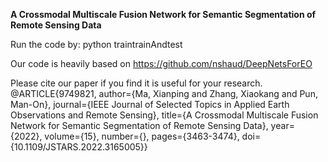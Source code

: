 **A Crossmodal Multiscale Fusion Network for Semantic Segmentation of Remote Sensing Data**

Run the code by: python traintrainAndtest


Our code is heavily based on https://github.com/nshaud/DeepNetsForEO

Please cite our paper if you find it is useful for your research.
@ARTICLE{9749821,
  author={Ma, Xianping and Zhang, Xiaokang and Pun, Man-On},
  journal={IEEE Journal of Selected Topics in Applied Earth Observations and Remote Sensing}, 
  title={A Crossmodal Multiscale Fusion Network for Semantic Segmentation of Remote Sensing Data}, 
  year={2022},
  volume={15},
  number={},
  pages={3463-3474},
  doi={10.1109/JSTARS.2022.3165005}}
